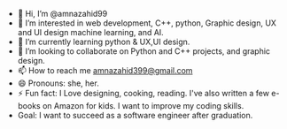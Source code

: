 - 👋 Hi, I’m @amnazahid99
- 👀 I’m interested in web development, C++, python, Graphic design, UX and UI design machine learning, and AI.
- 🌱 I’m currently learning python & UX,UI design.
- 💞️ I’m looking to collaborate on Python and C++ projects, and graphic design. 
- 📫 How to reach me amnazahid399@gmail.com
- 😄 Pronouns: she, her.
- ⚡ Fun fact: I Love designing, cooking, reading. I've also written a few e-books on Amazon for kids. I want to improve my coding skills.
- Goal: I want to succeed as a software engineer after graduation.

<!---
amnazahid99/amnazahid99 is a ✨ special ✨ repository because its `README.md` (this file) appears on your GitHub profile.
You can click the Preview link to take a look at your changes.
--->

